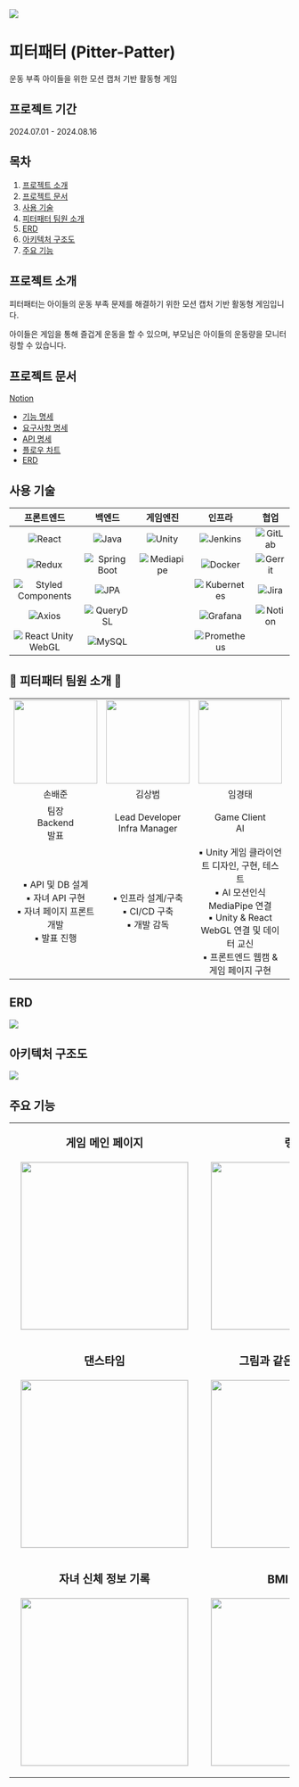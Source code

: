 <img src="https://github.com/user-attachments/assets/1f28a970-d2a6-4365-bac6-7ef320dc8643">

# 피터패터 (Pitter-Patter)
운동 부족 아이들을 위한 모션 캡처 기반 활동형 게임

## 프로젝트 기간
2024.07.01 - 2024.08.16

## 목차
1. [프로젝트 소개](#프로젝트-소개)
2. [프로젝트 문서](#프로젝트-문서)
3. [사용 기술](#사용-기술)
4. [피터패터 팀원 소개](#피터패터-팀원-소개)
5. [ERD](#erd)
6. [아키텍처 구조도](#아키텍처-구조도)
7. [주요 기능](#주요-기능)

## 프로젝트 소개
피터패터는 아이들의 운동 부족 문제를 해결하기 위한 모션 캡처 기반 활동형 게임입니다. 

아이들은 게임을 통해 즐겁게 운동을 할 수 있으며, 부모님은 아이들의 운동량을 모니터링할 수 있습니다.

## 프로젝트 문서
[Notion](https://zenith-sloth-0ff.notion.site/SSAFY-E204-80bad1e361984fd4862f55122be3be16?pvs=4)
- [기능 명세](https://zenith-sloth-0ff.notion.site/550b1f79da5148deae5d7f3bbc9b52ee)
- [요구사항 명세](https://zenith-sloth-0ff.notion.site/d78d3fa547e04f329e1046aac3fbb7d4?v=07cb5d85397043f994714086df73c2d4)
- [API 명세](https://zenith-sloth-0ff.notion.site/API-c5c04d9df1e3429e98d1352d9783cbff)
- [플로우 차트](https://zenith-sloth-0ff.notion.site/965b4ef4ce5641ec9f52452ef11f9249)
- [ERD](https://zenith-sloth-0ff.notion.site/ERD-8ac122a669e846cebf7f6d8ceebeedc0)

## 사용 기술

| **프론트엔드** | **백엔드** | **게임엔진** | **인프라** | **협업** |
| :---: | :---: | :---: | :---: | :---: |
| ![React](https://img.shields.io/badge/-React-61DAFB?style=flat-square&logo=react&logoColor=black) | ![Java](https://img.shields.io/badge/-Java-007396?style=flat-square&logo=java) | ![Unity](https://img.shields.io/badge/-Unity-000000?style=flat-square&logo=unity) | ![Jenkins](https://img.shields.io/badge/-Jenkins-D24939?style=flat-square&logo=jenkins&logoColor=white) | ![GitLab](https://img.shields.io/badge/-GitLab-FC6D26?style=flat-square&logo=gitlab&logoColor=white) |
| ![Redux](https://img.shields.io/badge/-Redux-764ABC?style=flat-square&logo=redux) | ![Spring Boot](https://img.shields.io/badge/-Spring_Boot-6DB33F?style=flat-square&logo=spring-boot&logoColor=white) | ![Mediapipe](https://img.shields.io/badge/-Mediapipe-4285F4?style=flat-square&logo=mediapipe&logoColor=white) | ![Docker](https://img.shields.io/badge/-Docker-2496ED?style=flat-square&logo=docker&logoColor=white) | ![Gerrit](https://img.shields.io/badge/-Gerrit-F55000?style=flat-square&logo=gerrit) |
| ![Styled Components](https://img.shields.io/badge/-Styled%20Components-DB7093?style=flat-square&logo=styled-components&logoColor=white) | ![JPA](https://img.shields.io/badge/-JPA-6DB33F?style=flat-square&logo=spring&logoColor=white) |  | ![Kubernetes](https://img.shields.io/badge/-Kubernetes-326CE5?style=flat-square&logo=kubernetes&logoColor=white) | ![Jira](https://img.shields.io/badge/-Jira-0052CC?style=flat-square&logo=jira) |
| ![Axios](https://img.shields.io/badge/-Axios-5A29E4?style=flat-square&logo=axios) | ![QueryDSL](https://img.shields.io/badge/-QueryDSL-000000?style=flat-square) |  | ![Grafana](https://img.shields.io/badge/-Grafana-F46800?style=flat-square&logo=grafana&logoColor=white) | ![Notion](https://img.shields.io/badge/-Notion-000000?style=flat-square&logo=notion) |
| ![React Unity WebGL](https://img.shields.io/badge/-React%20Unity%20WebGL-000000?style=flat-square&logo=react) | ![MySQL](https://img.shields.io/badge/-MySQL-4479A1?style=flat-square&logo=mysql&logoColor=white) |  | ![Prometheus](https://img.shields.io/badge/-Prometheus-E6522C?style=flat-square&logo=prometheus&logoColor=white) |  |

## 🍞 피터패터 팀원 소개 🍞

<table style="table-layout: fixed; width: 100%;">
  <tr>
    <td style="text-align: center;">
        <img src="https://ssafy.b-cdn.net/image/4dcf45a7-adc9-4315-86e0-754e4eb9d8431723789807104.jpeg" width="150px" height="150px" style="object-fit: cover;">
    </td>
    <td style="text-align: center;">
        <img src="https://avatars.githubusercontent.com/u/30901178?v=4" width="150px" height="150px" style="object-fit: cover;">
    </td>
    <td style="text-align: center;">
        <img src="https://avatars.githubusercontent.com/u/149301473?v=4" width="150px" height="150px" style="object-fit: cover;">
    </td>
    <td style="text-align: center;">
        <img src="https://ssafy.b-cdn.net/image/fbe71ce7-9684-4288-9070-b5867c79656f1723790085626.jpeg" width="150px" height="150px" style="object-fit: cover;">
    </td>
    <td style="text-align: center;">
        <img src="https://ssafy.b-cdn.net/image/64bc64b5-8b79-4bc9-aa44-fc07d85e59691723790117080.jpeg" width="150px" height="150px" style="object-fit: cover;">
    </td>
    <td style="text-align: center;">
        <img src="https://ssafy.b-cdn.net/image/64bc64b5-8b79-4bc9-aa44-fc07d85e59691723790117080.jpeg" width="150px" height="150px" style="object-fit: cover;">
    </td>
  </tr>
  <tr>
    <td style="text-align: center; word-wrap: break-word;">손배준</td>
    <td style="text-align: center; word-wrap: break-word;">김상범</td>
    <td style="text-align: center; word-wrap: break-word;">임경태</td>
    <td style="text-align: center; word-wrap: break-word;">윤예리</td>
    <td style="text-align: center; word-wrap: break-word;">서지헌</td>
    <td style="text-align: center; word-wrap: break-word;">이승민</td>
  </tr>
  <tr>
    <td style="text-align: center; word-wrap: break-word;">팀장<br>Backend<br>발표</td>
    <td style="text-align: center; word-wrap: break-word;">Lead Developer<br>Infra Manager</td>
    <td style="text-align: center; word-wrap: break-word;">Game Client<br>AI</td>
    <td style="text-align: center; word-wrap: break-word;">Game Client</td>
    <td style="text-align: center; word-wrap: break-word;">Backend<br>Frontend<br>서기</td>
    <td style="text-align: center; word-wrap: break-word;">Backend<br>UCC 영상편집</td>
  </tr>
  <tr>
    <td style="text-align: center; word-wrap: break-word;">▪ API 및 DB 설계<br>▪ 자녀 API 구현<br>▪ 자녀 페이지 프론트 개발 <br>▪ 발표 진행</td>
    <td style="text-align: center; word-wrap: break-word;">▪ 인프라 설계/구축<br>▪ CI/CD 구축<br>▪ 개발 감독</td>
    <td style="text-align: center; word-wrap: break-word;">▪ Unity 게임 클라이언트 디자인, 구현, 테스트<br>▪ AI 모션인식 MediaPipe 연결<br>▪ Unity & React WebGL 연결 및 데이터 교신<br>▪ 프론트엔드 웹캠 & 게임 페이지 구현</td>
    <td style="text-align: center; word-wrap: break-word;">▪ UI/UX 기획 및 설계<br>▪ 프론트엔드 구조 설계 및 개발<br>▪ axios를 통한 서버 연결<br>▪ Redux 설계 및 구현<br>▪ 발표 자료 제작</td>
    <td style="text-align: center; word-wrap: break-word;">▪ API 및 DB 설계<br>▪ 유저 및 인증·인가 관련 API 구현<br>▪ 유저 관련 페이지 프론트 개발<br>▪ 노션 작성</td>
    <td style="text-align: center; word-wrap: break-word;">▪ API 및 DB 설계<br>▪ item, point record 관련 API 구현<br>▪ Axios 요청 <br>▪ 출석관련 컴포넌트 제작<br>▪ UCC 영상편집<br>▪ 전문가 인터뷰</td>
  </tr>
</table>

## ERD
<img src="https://github.com/user-attachments/assets/865f456f-0556-43aa-8542-9dfa4e09d57e">

## 아키텍처 구조도
<img src="https://github.com/user-attachments/assets/eddd650b-8ca7-4319-93f9-68518b99f55b">

## 주요 기능

<table style="width:100%; table-layout:fixed;">
  <tr>
    <td align="center" style="vertical-align:top; padding:20px;">
      <div style="font-size:1.25em;"><strong>게임 메인 페이지</strong></div>
      <div style="padding-top:20px;">
        <img src="https://github.com/user-attachments/assets/5f5fd298-905a-42ba-a798-10ac266c3675" width="300px" style="border:1px solid #ddd;">
      </div>
    </td>
    <td align="center" style="vertical-align:top; padding:20px;">
      <div style="font-size:1.25em;"><strong>랭킹</strong></div>
      <div style="padding-top:20px;">
        <img src="https://github.com/user-attachments/assets/91e4b3ed-ca55-4262-b72e-0d5ae2bbd0d6" width="300px" style="border:1px solid #ddd;">
      </div>
    </td>
    <td align="center" style="vertical-align:top; padding:20px;">
      <div style="font-size:1.25em;"><strong>인생 네컷</strong></div>
      <div style="padding-top:20px;">
        <img src="https://github.com/user-attachments/assets/86a625b4-2bbc-4ddc-aea0-57e9812bea86" width="300px" style="border:1px solid #ddd;">
      </div>
    </td>
  </tr>
  <tr>
    <td align="center" style="vertical-align:top; padding:20px;">
      <div style="font-size:1.25em;"><strong>댄스타임</strong></div>
      <div style="padding-top:20px;">
        <img src="./assets/3번게임.gif" width="300px" style="border:1px solid #ddd;">
      </div>
    </td>
    <td align="center" style="vertical-align:top; padding:20px;">
      <div style="font-size:1.25em;"><strong>그림과 같은 포즈 취하기</strong></div>
      <div style="padding-top:20px;">
        <img src="./assets/1번게임.gif" width="300px" style="border:1px solid #ddd;">
      </div>
    </td>
    <td align="center" style="vertical-align:top; padding:20px;">
      <div style="font-size:1.25em;"><strong>움직이는 벽에 맞춰 따라 움직이기</strong></div>
      <div style="padding-top:20px;">
        <img src="./assets/2번게임.gif" width="300px" style="border:1px solid #ddd;">
      </div>
    </td>
  </tr>
  <tr>
    <td align="center" style="vertical-align:top; padding:20px;">
      <div style="font-size:1.25em;"><strong>자녀 신체 정보 기록</strong></div>
      <div style="padding-top:20px;">
        <img src="https://github.com/user-attachments/assets/6e4281ed-93da-477d-a195-f31ee29d5371" width="300px" style="border:1px solid #ddd;">
      </div>
    </td>
    <td align="center" style="vertical-align:top; padding:20px;">
      <div style="font-size:1.25em;"><strong>BMI 변화량</strong></div>
      <div style="padding-top:20px;">
        <img src="https://github.com/user-attachments/assets/90200efc-ed68-46cb-a2f5-d62d22c4bdb4" width="300px" style="border:1px solid #ddd;">
      </div>
    </td>
    <td align="center" style="vertical-align:top; padding:20px;">
      <div style="font-size:1.25em;"><strong>게임 이용 시간</strong></div>
      <div style="padding-top:20px;">
        <img src="https://github.com/user-attachments/assets/b5e1a814-832c-426f-8f00-7fb9881a3326" width="300px" style="border:1px solid #ddd;">
      </div>
    </td>
  </tr>
</table>
